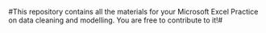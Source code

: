 #This repository contains all the materials for your Microsoft Excel Practice on data cleaning and modelling. You are free to contribute to it!#

